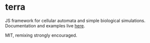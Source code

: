 terra
=====

JS framework for cellular automata and simple biological simulations. Documentation and examples live [here](http://rileyjshaw.com/terra/).

MIT, remixing strongly encouraged.
